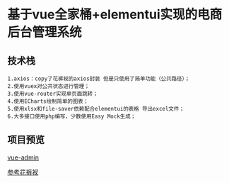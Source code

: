 # 基于vue全家桶+elementui实现的电商后台管理系统

## 技术栈
    1.axios：copy了花裤衩的axios封装 但是只使用了简单功能（公共路径）；
    2.使用vuex对公共状态进行管理；
    3.使用vue-router实现单页面跳转；
    4.使用ECharts绘制简单的图表；
    5.使用xlsx和file-saver依赖配合elementui的表格 导出excel文件；
    6.大多接口使用php编写，少数使用Easy Mock生成；
    
## 项目预览
   [vue-admin](http://121.40.159.226:6001/)
   
   [参考花裤衩](https://github.com/PanJiaChen/vue-element-admin)
   
